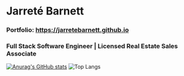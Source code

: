 # Jarreté Barnett
### Portfolio: https://jarretebarnett.github.io
### Full Stack Software Engineer | Licensed Real Estate Sales Associate
[![Anurag's GitHub stats](https://github-readme-stats.vercel.app/api?username=jarretebarnett&hide=stars&show_icons=true&theme=algolia)](https://github.com/anuraghazra/github-readme-stats)
![Top Langs](https://github-readme-stats.vercel.app/api/top-langs/?username=jarretebarnett&layout=compact&theme=algolia)

